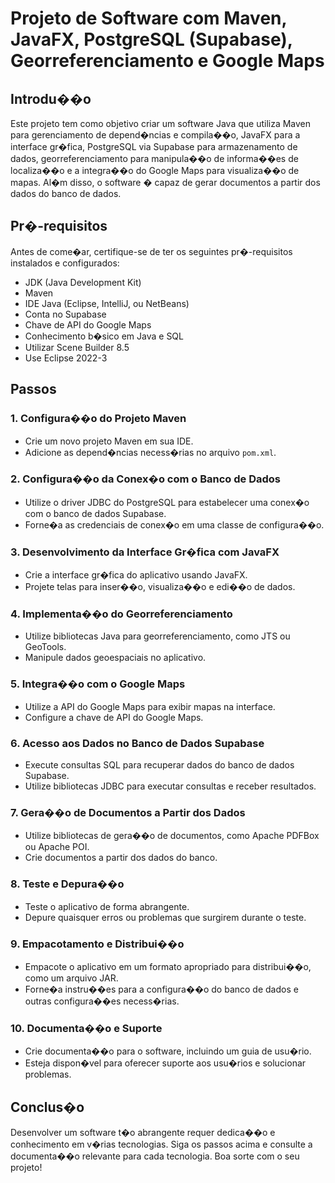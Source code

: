 # Projeto de Software com Maven, JavaFX, PostgreSQL (Supabase), Georreferenciamento e Google Maps

## Introdu��o
Este projeto tem como objetivo criar um software Java que utiliza Maven para gerenciamento de depend�ncias e compila��o, JavaFX para a interface gr�fica, PostgreSQL via Supabase para armazenamento de dados, georreferenciamento para manipula��o de informa��es de localiza��o e a integra��o do Google Maps para visualiza��o de mapas. Al�m disso, o software � capaz de gerar documentos a partir dos dados do banco de dados.

## Pr�-requisitos
Antes de come�ar, certifique-se de ter os seguintes pr�-requisitos instalados e configurados:
- JDK (Java Development Kit)
- Maven
- IDE Java (Eclipse, IntelliJ, ou NetBeans)
- Conta no Supabase
- Chave de API do Google Maps
- Conhecimento b�sico em Java e SQL
- Utilizar Scene Builder 8.5
- Use Eclipse 2022-3

## Passos

### 1. Configura��o do Projeto Maven
- Crie um novo projeto Maven em sua IDE.
- Adicione as depend�ncias necess�rias no arquivo `pom.xml`.

### 2. Configura��o da Conex�o com o Banco de Dados
- Utilize o driver JDBC do PostgreSQL para estabelecer uma conex�o com o banco de dados Supabase.
- Forne�a as credenciais de conex�o em uma classe de configura��o.

### 3. Desenvolvimento da Interface Gr�fica com JavaFX
- Crie a interface gr�fica do aplicativo usando JavaFX.
- Projete telas para inser��o, visualiza��o e edi��o de dados.

### 4. Implementa��o do Georreferenciamento
- Utilize bibliotecas Java para georreferenciamento, como JTS ou GeoTools.
- Manipule dados geoespaciais no aplicativo.

### 5. Integra��o com o Google Maps
- Utilize a API do Google Maps para exibir mapas na interface.
- Configure a chave de API do Google Maps.

### 6. Acesso aos Dados no Banco de Dados Supabase
- Execute consultas SQL para recuperar dados do banco de dados Supabase.
- Utilize bibliotecas JDBC para executar consultas e receber resultados.

### 7. Gera��o de Documentos a Partir dos Dados
- Utilize bibliotecas de gera��o de documentos, como Apache PDFBox ou Apache POI.
- Crie documentos a partir dos dados do banco.

### 8. Teste e Depura��o
- Teste o aplicativo de forma abrangente.
- Depure quaisquer erros ou problemas que surgirem durante o teste.

### 9. Empacotamento e Distribui��o
- Empacote o aplicativo em um formato apropriado para distribui��o, como um arquivo JAR.
- Forne�a instru��es para a configura��o do banco de dados e outras configura��es necess�rias.

### 10. Documenta��o e Suporte
- Crie documenta��o para o software, incluindo um guia de usu�rio.
- Esteja dispon�vel para oferecer suporte aos usu�rios e solucionar problemas.

## Conclus�o
Desenvolver um software t�o abrangente requer dedica��o e conhecimento em v�rias tecnologias. Siga os passos acima e consulte a documenta��o relevante para cada tecnologia. Boa sorte com o seu projeto!

